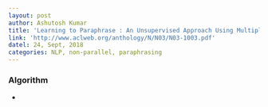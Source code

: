 ```yaml
---
layout: post
author: Ashutosh Kumar
title: 'Learning to Paraphrase : An Unsupervised Approach Using Multiple-Sequence Alignment'
link: 'http://www.aclweb.org/anthology/N/N03/N03-1003.pdf'
datel: 24, Sept, 2018
categories: NLP, non-parallel, paraphrasing
---
```


### Algorithm
*
